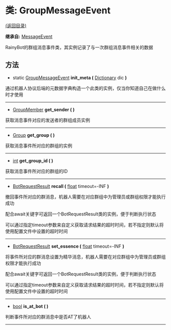 # 类: GroupMessageEvent  
[(返回目录)](README.md)  
  
**继承自:** [MessageEvent](MessageEvent.md)  
  
RainyBot的群组消息事件类，其实例记录了与一次群组消息事件相关的数据  
  
## 方法 
  
- static [GroupMessageEvent](GroupMessageEvent.md) **init_meta (** [Dictionary](https://docs.godotengine.org/en/latest/classes/class_dictionary.html) dic **)**  
  
通过机器人协议后端的元数据字典构造一个此类的实例，仅当你知道自己在做什么时才使用  
  
---  
  
-  [GroupMember](GroupMember.md) **get_sender ( )**  
  
获取消息事件对应的发送者的群组成员实例  
  
---  
  
-  [Group](Group.md) **get_group ( )**  
  
获取消息事件所对应的群组的实例  
  
---  
  
-  [int](https://docs.godotengine.org/en/latest/classes/class_int.html) **get_group_id ( )**  
  
获取消息事件所对应的群组的ID  
  
---  
  
-  [BotRequestResult](BotRequestResult.md) **recall (** [float](https://docs.godotengine.org/en/latest/classes/class_float.html) timeout=-INF **)**  
  
撤回事件所对应的群消息，机器人需要在对应群组中为管理员或群组权限才能执行成功   
  
配合await关键字可返回一个BotRequestResult类的实例，便于判断执行状态   
  
可以通过指定timeout参数来自定义获取请求结果的超时时间，若不指定则默认将使用配置文件中设置的超时时间  
  
---  
  
-  [BotRequestResult](BotRequestResult.md) **set_essence (** [float](https://docs.godotengine.org/en/latest/classes/class_float.html) timeout=-INF **)**  
  
将事件所对应的群消息设置为精华消息，机器人需要在对应群组中为管理员或群组权限才能执行成功   
  
配合await关键字可返回一个BotRequestResult类的实例，便于判断执行状态   
  
可以通过指定timeout参数来自定义获取请求结果的超时时间，若不指定则默认将使用配置文件中设置的超时时间  
  
---  
  
-  [bool](https://docs.godotengine.org/en/latest/classes/class_bool.html) **is_at_bot ( )**  
  
判断事件所对应的群消息中是否AT了机器人  
  
---  
  


